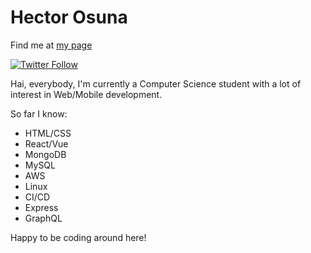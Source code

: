 # Hector Osuna

Find me at [my page](https://www.fangoh.dev)

[![Twitter Follow](https://img.shields.io/twitter/follow/DevFanGoH?color=%231DA1F2&label=Follow%20me%21&logo=twitter&style=for-the-badge)](https://twitter.com/DevFanGoH)

Hai, everybody, I'm currently a Computer Science student with a lot of interest in Web/Mobile development.

So far I know:

 - HTML/CSS
 - React/Vue
 - MongoDB
 - MySQL
 - AWS
 - Linux
 - CI/CD
 - Express
 - GraphQL

Happy to be coding around here!
